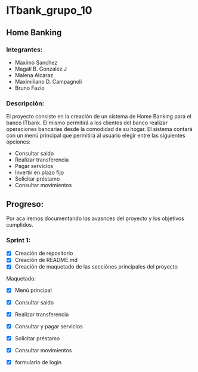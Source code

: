# ITbank_grupo_10

## Home Banking

### Integrantes:
- Maximo Sanchez
- Magalí B. Gonzalez J
- Malena Alcaraz
- Maximiliano D. Campagnoli
- Bruno Fazio

### Descripción:
El proyecto consiste en la creación de un sistema de Home Banking para el banco ITbank. El mismo permitirá a los clientes del banco realizar operaciones bancarias desde la comodidad de su hogar. El sistema contará con un menú principal que permitirá al usuario elegir entre las siguientes opciones:
- Consultar saldo
- Realizar transferencia
- Pagar servicios
- Invertir en plazo fijo
- Solicitar préstamo
- Consultar movimientos

## Progreso:
Por aca iremos documentando los avasnces del proyecto y los objetivos cumplidos.


### Sprint 1:
- [x] Creación de repositorio
- [x] Creación de README.md
- [x] Creación de maquetado de las secciónes principales del proyecto

Maquetado:
- [x] Menú principal
- [x] Consultar saldo
- [x] Realizar transferencia
- [x] Consultar y pagar servicios
- [x] Solicitar préstamo
- [x] Consultar movimientos
- [x] formulario de login


